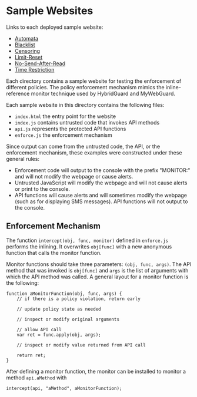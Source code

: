 # Sample Websites

Links to each deployed sample website:
 * [Automata](https://js-policy-enforcement.github.io/automata/index.html)
 * [Blacklist](https://js-policy-enforcement.github.io/blacklist/index.html)
 * [Censoring](https://js-policy-enforcement.github.io/censoring/index.html)
 * [Limit-Reset](https://js-policy-enforcement.github.io/limitreset/index.html)
 * [No-Send-After-Read](https://js-policy-enforcement.github.io/nosendafterread/index.html)
 * [Time Restriction](https://js-policy-enforcement.github.io/timerestriction/index.html)

Each directory contains a sample website for testing the enforcement of different policies. The policy enforcement mechanism mimics the inline-reference monitor technique used by HybridGuard and MyWebGuard.

Each sample website in this directory contains the following files:
 * `index.html` the entry point for the website
 * `index.js` contains untrusted code that invokes API methods
 * `api.js` represents the protected API functions
 * `enforce.js` the enforcement mechanism

Since output can come from the untrusted code, the API, or the enforcement mechanism, these examples were constructed under these general rules:
 * Enforcement code will output to the console with the prefix "MONITOR:" and will not modify the webpage or cause alerts.
 * Untrusted JavaScript will modify the webpage and will not cause alerts or print to the console.
 * API functions will cause alerts and will sometimes modify the webpage (such as for displaying SMS messages). API functions   will not output to the console.

## Enforcement Mechanism
The function `intercept(obj, func, monitor)` defined in `enforce.js` performs the inlining. It overwrites `obj[func]` with a new anonymous function that calls the monitor function.

Monitor functions should take three parameters: `(obj, func, args)`. The API method that was invoked is `obj[func]` and `args` is the list of arguments with which the API method was called. A general layout for a monitor function is the following:

    function aMonitorFunction(obj, func, args) {
        // if there is a policy violation, return early

        // update policy state as needed

        // inspect or modify original arguments

        // allow API call
        var ret = func.apply(obj, args);

        // inspect or modify value returned from API call

        return ret;
    }

After defining a monitor function, the monitor can be installed to monitor a method `api.aMethod` with

    intercept(api, "aMethod", aMonitorFunction);
